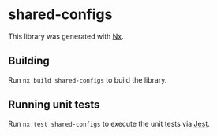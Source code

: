 # shared-configs

This library was generated with [Nx](https://nx.dev).

## Building

Run `nx build shared-configs` to build the library.

## Running unit tests

Run `nx test shared-configs` to execute the unit tests via [Jest](https://jestjs.io).
